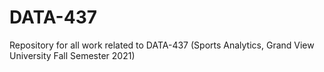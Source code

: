 # DATA-437
Repository for all work related to DATA-437 (Sports Analytics, Grand View University Fall Semester 2021)
